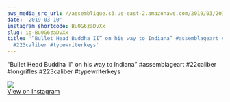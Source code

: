 ```yaml
---
aws_media_src_url: //assemblique.s3.us-east-2.amazonaws.com/2019/03/2019-03-10_04-21-20_UTC.jpg
date: '2019-03-10'
instagram_shortcode: Bu0G6zaDvXx
slug: ig-Bu0G6zaDvXx
title: '“Bullet Head Buddha II” on his way to Indiana” #assemblageart #22caliber #longrifles
  #223caliber #typewriterkeys'
---
```


“Bullet Head Buddha II” on his way to Indiana” #assemblageart #22caliber #longrifles #223caliber #typewriterkeys 

![](//assemblique.s3.us-east-2.amazonaws.com/2019/03/2019-03-10_04-21-20_UTC.jpg)   
[View on Instagram](https://www.instagram.com/p/Bu0G6zaDvXx/)